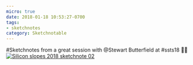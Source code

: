 ```yaml
---
micro: true
date: 2018-01-18 10:53:27-0700
tags:
- sketchnotes
category: Sketchnotable
---
```


#Sketchnotes from a great session with @Stewart Butterfield at #ssts18 ✍🏼 [![Silicon slopes 2018 sketchnote 02](/uploads/2018/c8320b6d9d.jpg)](/uploads/2018/c8320b6d9d.jpg)